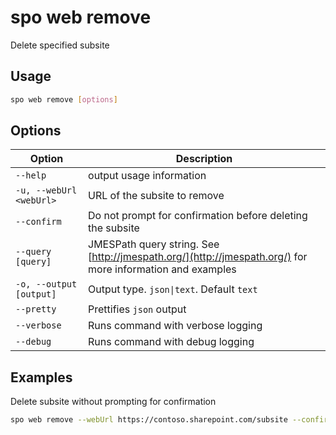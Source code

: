 # spo web remove

Delete specified subsite

## Usage

```sh
spo web remove [options]
```

## Options

Option|Description
------|-----------
`--help`|output usage information
`-u, --webUrl <webUrl>`|URL of the subsite to remove
`--confirm`|Do not prompt for confirmation before deleting the subsite
`--query [query]`|JMESPath query string. See [http://jmespath.org/](http://jmespath.org/) for more information and examples
`-o, --output [output]`|Output type. `json\|text`. Default `text`
`--pretty`|Prettifies `json` output
`--verbose`|Runs command with verbose logging
`--debug`|Runs command with debug logging

## Examples

Delete subsite without prompting for confirmation

```sh
spo web remove --webUrl https://contoso.sharepoint.com/subsite --confirm
```